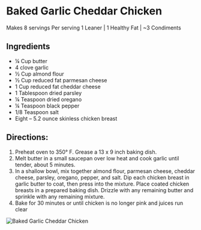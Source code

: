 # Baked Garlic Cheddar Chicken 
Makes 8 servings
Per serving
1 Leaner | 1 Healthy Fat | ~3 Condiments

## Ingredients
* ¼ Cup butter
* 4 clove garlic
* ½ Cup almond flour
* ½ Cup reduced fat parmesan cheese
* 1 Cup reduced fat cheddar cheese
* 1 Tablespoon dried parsley
* ¼ Teaspoon dried oregano
* ¼ Teaspoon black pepper
* 1/8 Teaspoon salt
* Eight – 5.2 ounce skinless chicken breast

## Directions:
1. Preheat oven to 350° F. Grease a 13 x 9 inch baking dish.
2. Melt butter in a small saucepan over low heat and cook garlic until tender, about 5 minutes.
3. In a shallow bowl, mix together almond flour, parmesan cheese, cheddar cheese, parsley, oregano, pepper, and salt. Dip each chicken breast in garlic butter to coat, then press into the mixture. Place coated chicken breasts in a prepared baking dish. Drizzle with any remaining butter and sprinkle with any remaining mixture.
4. Bake for 30 minutes or until chicken is no longer pink and juices run clear

![Baked Garlic Cheddar Chicken](./Baked%20Garlic%20Cheddar%20Chicken.png)

